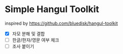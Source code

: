 # Simple Hangul Toolkit

inspired by https://github.com/bluedisk/hangul-toolkit

- [x] 자모 분해 및 결합
- [ ] 한글/한자/영문 여부 체크
- [ ] 조사 붙이기
